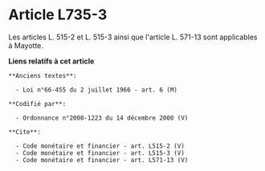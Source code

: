# Article L735-3

Les articles L. 515-2 et L. 515-3 ainsi que l'article L. 571-13 sont applicables à Mayotte.

**Liens relatifs à cet article**

	**Anciens textes**:

	  - Loi n°66-455 du 2 juillet 1966 - art. 6 (M)

	**Codifié par**:

	  - Ordonnance n°2000-1223 du 14 décembre 2000 (V)

	**Cite**:

	  - Code monétaire et financier - art. L515-2 (V)
	  - Code monétaire et financier - art. L515-3 (V)
	  - Code monétaire et financier - art. L571-13 (V)
